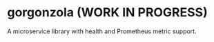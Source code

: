 # gorgonzola (WORK IN PROGRESS)

A microservice library with health and Prometheus metric support.

